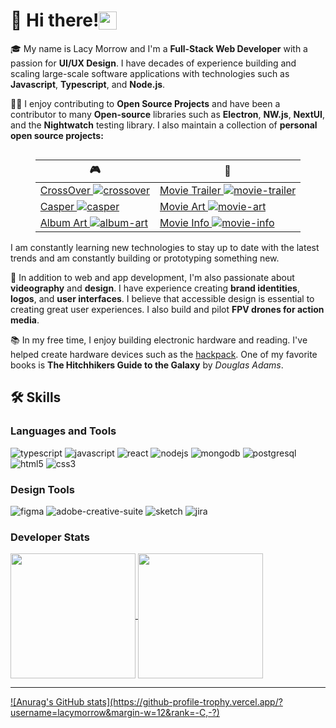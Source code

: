 # <span style="display: flex; align-items: center"> 🚀 Hi there! <img src="https://media.giphy.com/media/hvRJCLFzcasrR4ia7z/giphy.gif" width="29px" height="29px">  </span>

🎓 My name is Lacy Morrow and I'm a **Full-Stack Web Developer** with a passion for **UI/UX Design**. I have decades of experience building and scaling large-scale software applications with technologies such as **Javascript**, **Typescript**, and **Node.js**.

👨‍💻 I enjoy contributing to **Open Source Projects** and have been a contributor to many **Open-source** libraries such as **Electron**, **NW.js**, **NextUI**, and the **Nightwatch** testing library. I also maintain a collection of **personal open source projects:**

<div align="center" style="display: grid; place-content: center; ">
 
| 🎮 | 🍿 |
| ----------- | --------- | 
| [CrossOver ![crossover](https://img.shields.io/github/stars/lacymorrow/crossover)](https://github.com/lacymorrow/crossover) | [Movie Trailer ![movie-trailer](https://img.shields.io/github/stars/lacymorrow/movie-trailer)](https://github.com/lacymorrow/movie-trailer) |
| [Casper ![casper](https://img.shields.io/github/stars/lacymorrow/casper)](https://github.com/lacymorrow/casper)  | [Movie Art ![movie-art](https://img.shields.io/github/stars/lacymorrow/movie-art)](https://github.com/lacymorrow/movie-art)  |
| [Album Art ![album-art](https://img.shields.io/github/stars/lacymorrow/album-art)](https://github.com/lacymorrow/album-art) | [Movie Info ![movie-info](https://img.shields.io/github/stars/lacymorrow/movie-info)](https://github.com/lacymorrow/movie-info)  |

</div>
I am constantly learning new technologies to stay up to date with the latest trends and am constantly building or prototyping something new.


🎨 In addition to web and app development, I'm also passionate about **videography** and **design**. I have experience creating **brand identities**, **logos**, and **user interfaces**. I believe that accessible design is essential to creating great user experiences. I also build and pilot **FPV drones for action media**.

📚 In my free time, I enjoy building electronic hardware and reading. I've helped create hardware devices such as the [hackpack](https://hackpack.cc/). One of my favorite books is **The Hitchhikers Guide to the Galaxy** by _Douglas Adams_.

<!-- 
🏋️‍♀️ When I'm not working or reading, I like to stay active by going to the gym and practicing **yoga**. I believe that staying physically fit helps me stay focused and motivated in my work.
 -->

## 🛠️ Skills

### Languages and Tools

![typescript](https://img.shields.io/badge/TypeScript-007ACC?style=for-the-badge&logo=ts&logoColor=white)
![javascript](https://img.shields.io/badge/JS-323330?style=for-the-badge&logo=javascript&logoColor=F7DF1E)
![react](https://img.shields.io/badge/React-20232A?style=for-the-badge&logo=react&logoColor=61DAFB)
![nodejs](https://img.shields.io/badge/Node.js-43853D?style=for-the-badge&logo=node.js&logoColor=white)
![mongodb](https://img.shields.io/badge/MongoDB-4EA94B?style=for-the-badge&logo=mongodb&logoColor=white)
![postgresql](https://img.shields.io/badge/PostgreSQL-316192?style=for-the-badge&logo=postgresql&logoColor=white)
![html5](https://img.shields.io/badge/HTML-E34F26?style=for-the-badge&logo=html5&logoColor=white)
![css3](https://img.shields.io/badge/CSS-1572B6?style=for-the-badge&logo=css3&logoColor=white)

### Design Tools

![figma](https://img.shields.io/badge/Figma-F24E1E?style=for-the-badge&logo=figma&logoColor=white)
![adobe-creative-suite](https://img.shields.io/badge/Adobe_Creative_Suite-FF2BC2?style=for-the-badge&logo=adobe-creative-suite&logoColor=white)
![sketch](https://img.shields.io/badge/Sketch-F7B500?style=for-the-badge&logo=sketch&logoColor=white)
![jira](https://img.shields.io/badge/Jira-F7B500?style=for-the-badge&logo=jira&logoColor=white)


### Developer Stats

<a href="https://github.com/lacymorrow/">
  <img height=200 align="center" src="https://github-readme-stats.vercel.app/api?username=lacymorrow&show_icons=true&theme=transparent" />
</a>
<a href="https://github.com/lacymorrow/">
  <img height=200 align="center" src="https://github-readme-stats.vercel.app/api/top-langs/?username=lacymorrow&layout=compact&langs_count=8&card_width=320" />
</a>

---

<a href="https://github.com/lacymorrow/">
![Anurag's GitHub stats](https://github-profile-trophy.vercel.app/?username=lacymorrow&margin-w=12&rank=-C,-?)
</a>
<!--
**lacymorrow/lacymorrow** is a ✨ _special_ ✨ repository because its `README.md` (this file) appears on your GitHub profile.

Here are some ideas to get you started:

- 🔭 I’m currently working on ...
- 🌱 I’m currently learning ...
- 👯 I’m looking to collaborate on ...
- 🤔 I’m looking for help with ...
- 💬 Ask me about ...
- 📫 How to reach me: ...
- 😄 Pronouns: ...
- ⚡ Fun fact: ...
-->
